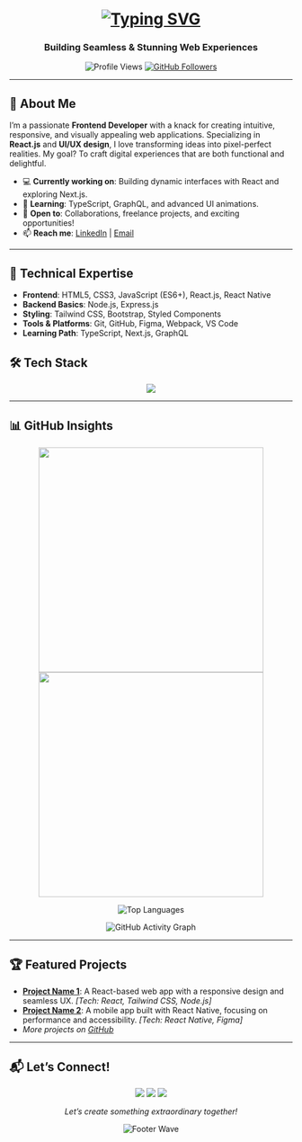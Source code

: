 <h1 align="center">
  <a href="https://git.io/typing-svg">
    <img src="https://readme-typing-svg.demolab.com?font=Fira+Code&weight=600&size=32&duration=3500&pause=1000&color=58A6FF&center=true&vCenter=true&width=500&lines=Hello+%F0%9F%91%8B%2C+I'm+Wajiha+Kulsum;Frontend+Developer;React+Enthusiast;UI%2FUX+Innovator" alt="Typing SVG">
  </a>
</h1>

<h3 align="center">Building Seamless & Stunning Web Experiences</h3>

<p align="center">
  <img src="https://komarev.com/ghpvc/?username=Wajiha-Kulsum&label=Profile%20Views&color=0e75b6&style=flat" alt="Profile Views" />
  <a href="https://github.com/Wajiha-Kulsum"><img src="https://img.shields.io/github/followers/Wajiha-Kulsum?label=Follow%20on%20GitHub&style=social" alt="GitHub Followers" /></a>
</p>

---

## 🌟 About Me
I’m a passionate **Frontend Developer** with a knack for creating intuitive, responsive, and visually appealing web applications. Specializing in **React.js** and **UI/UX design**, I love transforming ideas into pixel-perfect realities. My goal? To craft digital experiences that are both functional and delightful.

- 💻 **Currently working on**: Building dynamic interfaces with React and exploring Next.js.
- 🌱 **Learning**: TypeScript, GraphQL, and advanced UI animations.
- 🤝 **Open to**: Collaborations, freelance projects, and exciting opportunities!
- 📫 **Reach me**: [LinkedIn](https://www.linkedin.com/in/wajiha-kulsum) | [Email](mailto:your.email@example.com)

---

## 🚀 Technical Expertise
- **Frontend**: HTML5, CSS3, JavaScript (ES6+), React.js, React Native
- **Backend Basics**: Node.js, Express.js
- **Styling**: Tailwind CSS, Bootstrap, Styled Components
- **Tools & Platforms**: Git, GitHub, Figma, Webpack, VS Code
- **Learning Path**: TypeScript, Next.js, GraphQL

## 🛠 Tech Stack
<p align="center">
  <img src="https://skillicons.dev/icons?i=html,css,js,react,reactnative,nodejs,express,tailwind,bootstrap,figma,git,github,vscode" />
</p>

---

## 📊 GitHub Insights
<div align="center">
  <img src="https://github-readme-stats.vercel.app/api?username=Wajiha-Kulsum&show_icons=true&theme=radical&hide_border=true" width="400" />
  <img src="https://github-readme-streak-stats.herokuapp.com/?user=Wajiha-Kulsum&theme=radical&hide_border=true" width="400" />
</div>

<p align="center">
  <img src="https://github-readme-stats.vercel.app/api/top-langs/?username=Wajiha-Kulsum&layout=compact&theme=vision-friendly-dark&hide_border=true" alt="Top Languages" />
</p>

<p align="center">
  <img src="https://github-readme-activity-graph.vercel.app/graph?username=Wajiha-Kulsum&theme=react-dark&hide_border=true&area=true" alt="GitHub Activity Graph" />
</p>

---

## 🏆 Featured Projects
- **[Project Name 1](https://github.com/Wajiha-Kulsum/project1)**: A React-based web app with a responsive design and seamless UX. *[Tech: React, Tailwind CSS, Node.js]*
- **[Project Name 2](https://github.com/Wajiha-Kulsum/project2)**: A mobile app built with React Native, focusing on performance and accessibility. *[Tech: React Native, Figma]*
- *More projects on [GitHub](https://github.com/Wajiha-Kulsum?tab=repositories)*

---

## 📬 Let’s Connect!
<p align="center">
  <a href="https://www.linkedin.com/in/wajiha-kulsum"><img src="https://img.shields.io/badge/LinkedIn-0A66C2?style=flat&logo=linkedin&logoColor=white" /></a>
  <a href="https://twitter.com/your-twitter"><img src="https://img.shields.io/badge/Twitter-1DA1F2?style=flat&logo=twitter&logoColor=white" /></a>
  <a href="mailto:your.email@example.com"><img src="https://img.shields.io/badge/Email-D14836?style=flat&logo=gmail&logoColor=white" /></a>
</p>

<p align="center">
  <i>Let’s create something extraordinary together!</i>
</p>

<div align="center">
  <img src="https://capsule-render.vercel.app/api?type=waving&color=gradient&height=120&section=footer" alt="Footer Wave" />
</div>
